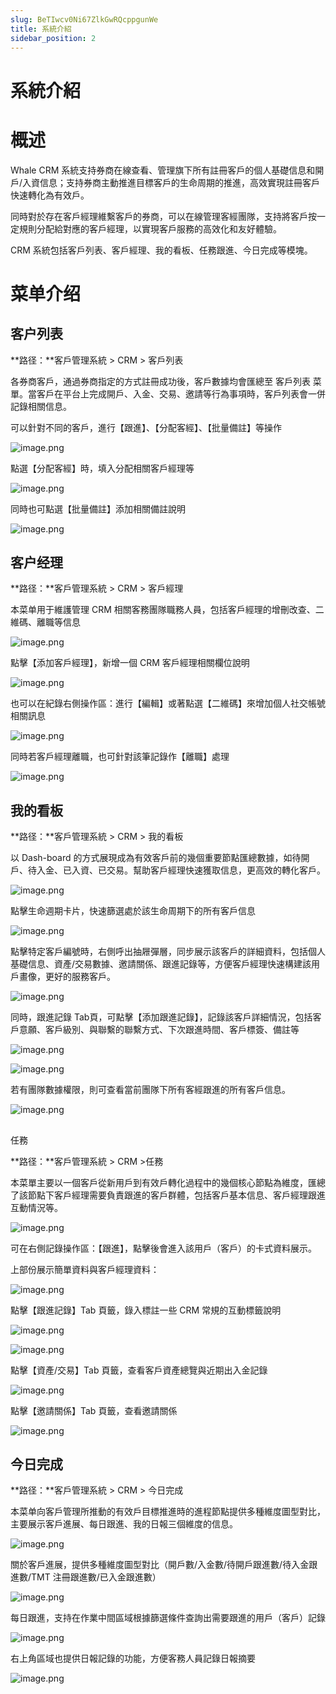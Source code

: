 ```yaml
---
slug: BeTIwcv0Ni67ZlkGwRQcppgunWe
title: 系統介紹
sidebar_position: 2
---
```



# 系統介紹


# 概述


Whale CRM 系統支持券商在線查看、管理旗下所有註冊客戶的個人基礎信息和開戶/入資信息；支持券商主動推進目標客戶的生命周期的推進，高效實現註冊客戶快速轉化為有效戶。


同時對於存在客戶經理維繫客戶的券商，可以在線管理客經團隊，支持將客戶按一定規則分配給對應的客戶經理，以實現客戶服務的高效化和友好體驗。


CRM 系統包括客戶列表、客戶經理、我的看板、任務跟進、今日完成等模塊。


# 菜单介绍


## 客户列表


**路径：**客戶管理系統 > CRM > 客戶列表


各券商客戶，通過券商指定的方式註冊成功後，客戶數據均會匯總至 客戶列表 菜單。當客戶在平台上完成開戶、入金、交易、邀請等行為事項時，客戶列表會一併記錄相關信息。


可以針對不同的客戶，進行【跟進】、【分配客經】、【批量備註】等操作


![image.png](/assets/44b8f8b411c10a0c157a6d96334b5f9e.png)


點選【分配客經】時，填入分配相關客戶經理等


![image.png](/assets/c845eedd6a650265d41b30b67b7718e2.png)


同時也可點選【批量備註】添加相關備註說明


![image.png](/assets/69d7efc236e1e96c205dead0c0211912.png)


## 客户经理


**路径：**客戶管理系統 > CRM > 客戶經理


本菜单用于維護管理 CRM 相關客務團隊職務人員，包括客戶經理的增刪改查、二維碼、離職等信息


![image.png](/assets/fee1f0038c7e5ab11eebd6bc7339f792.png)


點擊【添加客戶經理】，新增一個 CRM 客戶經理相關欄位說明


![image.png](/assets/f365d75d8cc290cd92f1db5048f2070a.png)


也可以在紀錄右側操作區：進行【編輯】或著點選【二維碼】來增加個人社交帳號相關訊息


![image.png](/assets/98300e012a0537a8c276e5c84fdc6617.png)


同時若客戶經理離職，也可針對該筆記錄作【離職】處理


![image.png](/assets/e2c4f07075c3bad8dfb0ec118151390f.png)


## 我的看板


**路径：**客戶管理系統 > CRM > 我的看板


以 Dash-board 的方式展現成為有效客戶前的幾個重要節點匯總數據，如待開戶、待入金、已入資、已交易。幫助客戶經理快速獲取信息，更高效的轉化客戶。


![image.png](/assets/db64120eb13453ca1ea539dba1aef361.png)


點擊生命週期卡片，快速篩選處於該生命周期下的所有客戶信息


![image.png](/assets/7f1af53cf9acdb7c5a109c8202b2d675.png)


點擊特定客戶編號時，右側呼出抽屜彈層，同步展示該客戶的詳細資料，包括個人基礎信息、資產/交易數據、邀請關係、跟進記錄等，方便客戶經理快速構建該用戶畫像，更好的服務客戶。


![image.png](/assets/6b0e9fb78b0cf141f17bb3ebbc743eb3.png)


同時，跟進記錄 Tab頁，可點擊【添加跟進記錄】，記錄該客戶詳細情況，包括客戶意願、客戶級別、與聯繫的聯繫方式、下次跟進時間、客戶標簽、備註等


![image.png](/assets/e1dcacd13baea0cbc9b87b60342f0207.png)


![image.png](/assets/7111910347fbb2820360c785876ed247.png)


若有團隊數據權限，則可查看當前團隊下所有客經跟進的所有客戶信息。


![image.png](/assets/6e6293c71c89e27a8f2802aaac686efa.png)


## 
任務


**路径：**客戶管理系統 > CRM >任務


本菜單主要以一個客戶從新用戶到有效戶轉化過程中的幾個核心節點為維度，匯總了該節點下客戶經理需要負責跟進的客戶群體，包括客戶基本信息、客戶經理跟進互動情況等。


![image.png](/assets/0022f370b5ecdbd0148c18505aca2413.png)


可在右側記錄操作區：【跟進】，點擊後會進入該用戶（客戶）的卡式資料展示。


上部份展示簡單資料與客戶經理資料：


![image.png](/assets/10ba1fcb9410fa43906b897007d27c71.png)


點擊【跟進記錄】Tab 頁籤，錄入標註一些 CRM 常規的互動標籤說明


![image.png](/assets/849def1c32a260318f14ef999bb7633a.png)


![image.png](/assets/49d51c112050c124b220b8381823a70c.png)


點擊【資產/交易】Tab 頁籤，查看客戶資產總覽與近期出入金記錄


![image.png](/assets/9471160c9aa91fecc9d7f1207be9df26.png)


點擊【邀請關係】Tab 頁籤，查看邀請關係


![image.png](/assets/3b67e0302e690c229a48b009072845f8.png)


## 今日完成


**路径：**客戶管理系統 > CRM > 今日完成


本菜单向客戶管理所推動的有效戶目標推進時的進程節點提供多種維度圖型對比，主要展示客戶進展、每日跟進、我的日報三個維度的信息。


![image.png](/assets/e30615941b5dd6491c153d3c92ec3f6c.png)


關於客戶進展，提供多種維度圖型對比（開戶數/入金數/待開戶跟進數/待入金跟進數/TMT 注冊跟進數/已入金跟進數）


![image.png](/assets/46512f014038f1b0f3742ed07aa0ea6e.png)


每日跟進，支持在作業中間區域根據篩選條件查詢出需要跟進的用戶（客戶）記錄


![image.png](/assets/8da5d4ef2a6daa613a804f86ee0b77b9.png)


右上角區域也提供日報記錄的功能，方便客務人員記錄日報摘要


![image.png](/assets/bb742380cc48cc11cd5ee6393c8fb62e.png)

